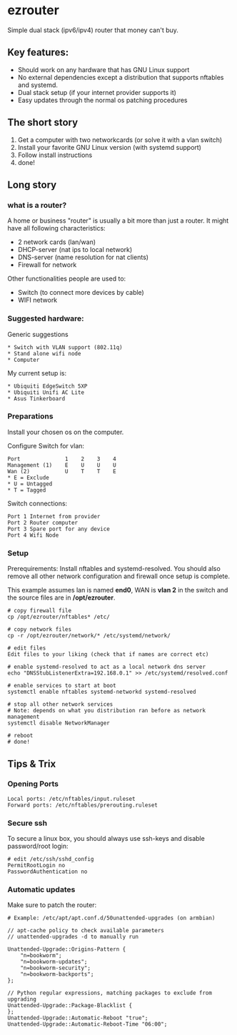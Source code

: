 # ezrouter
Simple dual stack (ipv6/ipv4) router that money can't buy.

## Key features:
* Should work on any hardware that has GNU Linux support
* No external dependencies except a distribution that supports nftables and systemd.
* Dual stack setup (if your internet provider supports it)
* Easy updates through the normal os patching procedures

## The short story
1. Get a computer with two networkcards (or solve it with a vlan switch)
2. Install your favorite GNU Linux version (with systemd support)
3. Follow install instructions
4. done!

## Long story

### what is a router?
A home or business "router" is usually a bit more than just a router. It might have all following characteristics:

* 2 network cards (lan/wan)
* DHCP-server (nat ips to local network)
* DNS-server (name resolution for nat clients)
* Firewall for network

Other functionalities people are used to:

* Switch (to connect more devices by cable)
* WIFI network

### Suggested hardware:
Generic suggestions

    * Switch with VLAN support (802.11q)
    * Stand alone wifi node
    * Computer

My current setup is: 

    * Ubiquiti EdgeSwitch 5XP
    * Ubiquiti Unifi AC Lite
    * Asus Tinkerboard

### Preparations

Install your chosen os on the computer. 

Configure Switch for vlan:

    Port              1    2    3    4
    Management (1)    E    U    U    U
    Wan (2)           U    T    T    E
    * E = Exclude
    * U = Untagged
    * T = Tagged

Switch connections:

    Port 1 Internet from provider
    Port 2 Router computer
    Port 3 Spare port for any device
    Port 4 Wifi Node
    
### Setup

Prerequirements:
Install nftables and systemd-resolved. You should also remove all other network configuration and firewall once setup is complete.

This example assumes lan is named **end0**, WAN is **vlan 2** in the switch and the source files are in **/opt/ezrouter**.
    
    # copy firewall file
    cp /opt/ezrouter/nftables* /etc/
    
    # copy network files
    cp -r /opt/ezrouter/network/* /etc/systemd/network/
    
    # edit files
    Edit files to your liking (check that if names are correct etc)
    
    # enable systemd-resolved to act as a local network dns server
    echo "DNSStubListenerExtra=192.168.0.1" >> /etc/systemd/resolved.conf
    
    # enable services to start at boot
    systemctl enable nftables systemd-networkd systemd-resolved
    
    # stop all other network services
    # Note: depends on what you distribution ran before as network management
    systemctl disable NetworkManager
    
    # reboot
    # done!

## Tips & Trix

### Opening Ports
    Local ports: /etc/nftables/input.ruleset
    Forward ports: /etc/nftables/prerouting.ruleset

### Secure ssh
To secure a linux box, you should always use ssh-keys and disable password/root login:
    
    # edit /etc/ssh/sshd_config
    PermitRootLogin no
    PasswordAuthentication no
    
### Automatic updates
Make sure to patch the router:
     
    # Example: /etc/apt/apt.conf.d/50unattended-upgrades (on armbian)
    
    // apt-cache policy to check available parameters
    // unattended-upgrades -d to manually run

    Unattended-Upgrade::Origins-Pattern {
        "n=bookworm";
        "n=bookworm-updates";
        "n=bookworm-security";
        "n=bookworm-backports";
    };

    // Python regular expressions, matching packages to exclude from upgrading
    Unattended-Upgrade::Package-Blacklist {
    };
    Unattended-Upgrade::Automatic-Reboot "true";
    Unattended-Upgrade::Automatic-Reboot-Time "06:00";



